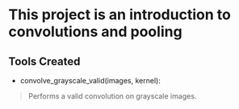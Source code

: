 # This project is an introduction to convolutions and pooling

## Tools Created

* convolve_grayscale_valid(images, kernel):

> Performs a valid convolution on grayscale images.